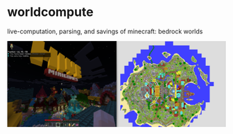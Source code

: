# worldcompute
live-computation, parsing, and savings of minecraft: bedrock worlds

![example of worldcompute on the hive](example.png)
